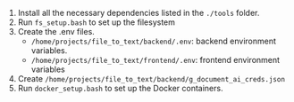 1. Install all the necessary dependencies listed in the `./tools` folder. 
2. Run `fs_setup.bash` to set up the filesystem
3. Create the .env files. 
   - `/home/projects/file_to_text/backend/.env`: backend environment variables.
   - `/home/projects/file_to_text/frontend/.env`: frontend environment variables
4. Create `/home/projects/file_to_text/backend/g_document_ai_creds.json`
5. Run `docker_setup.bash` to set up the Docker containers.